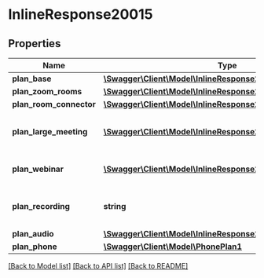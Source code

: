 # InlineResponse20015

## Properties
Name | Type | Description | Notes
------------ | ------------- | ------------- | -------------
**plan_base** | [**\Swagger\Client\Model\InlineResponse20015PlanBase**](InlineResponse20015PlanBase.md) |  | [optional] 
**plan_zoom_rooms** | [**\Swagger\Client\Model\InlineResponse20015PlanZoomRooms**](InlineResponse20015PlanZoomRooms.md) |  | [optional] 
**plan_room_connector** | [**\Swagger\Client\Model\InlineResponse20015PlanZoomRooms**](InlineResponse20015PlanZoomRooms.md) |  | [optional] 
**plan_large_meeting** | [**\Swagger\Client\Model\InlineResponse20015PlanZoomRooms[]**](InlineResponse20015PlanZoomRooms.md) | Additional large meeting Plans. | [optional] 
**plan_webinar** | [**\Swagger\Client\Model\InlineResponse20015PlanZoomRooms[]**](InlineResponse20015PlanZoomRooms.md) | Additional webinar plans. | [optional] 
**plan_recording** | **string** | Additional cloud recording plan. | [optional] 
**plan_audio** | [**\Swagger\Client\Model\InlineResponse20015PlanAudio**](InlineResponse20015PlanAudio.md) |  | [optional] 
**plan_phone** | [**\Swagger\Client\Model\PhonePlan1**](PhonePlan1.md) |  | [optional] 

[[Back to Model list]](../README.md#documentation-for-models) [[Back to API list]](../README.md#documentation-for-api-endpoints) [[Back to README]](../README.md)


